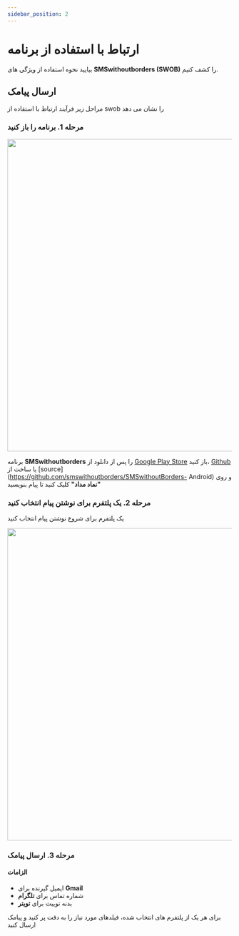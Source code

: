 ```yaml
---
sidebar_position: 2
---
```


# ارتباط با استفاده از برنامه

بیایید نحوه استفاده از ویژگی های **SMSwithoutborders (SWOB)** را کشف کنیم.

## ارسال پیامک

مراحل زیر فرآیند ارتباط با استفاده از swob را نشان می دهد

### مرحله 1. برنامه را باز کنید

<img src="/img/recents_page.png" height="700" />

برنامه **SMSwithoutborders** را پس از دانلود از [Google Play Store](https://play.google.com/store/apps/details?id=com.afkanerd.sw0b) باز کنید، [Github](https://github.com/smswithoutborders/SMSwithoutBorders-Android/releases/tag/v1.0) یا ساخت از [source](https://github.com/smswithoutborders/SMSwithoutBorders- Android) و روی **"نماد مداد"** کلیک کنید تا پیام بنویسید

### مرحله 2. یک پلتفرم برای نوشتن پیام انتخاب کنید

یک پلتفرم برای شروع نوشتن پیام انتخاب کنید

<img src="/img/compose_store_access.png" height="700" />

### مرحله 3. ارسال پیامک

#### الزامات

- ایمیل گیرنده برای **Gmail**
- شماره تماس برای **تلگرام**
- بدنه توییت برای **تویتر**

برای هر یک از پلتفرم های انتخاب شده، فیلدهای مورد نیاز را به دقت پر کنید و پیامک ارسال کنید